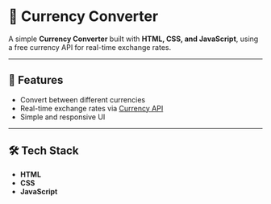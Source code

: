 # 💱 Currency Converter  

A simple **Currency Converter** built with **HTML, CSS, and JavaScript**, using a free currency API for real-time exchange rates.  

---

## 🚀 Features  
- Convert between different currencies  
- Real-time exchange rates via [Currency API](https://github.com/fawazahmed0/currency-api)  
- Simple and responsive UI  

---

## 🛠️ Tech Stack  
- **HTML**  
- **CSS**  
- **JavaScript**  


